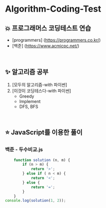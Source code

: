 # Algorithm-Coding-Test
## 💥 프로그래머스 코딩테스트 연습
- [programmers] (https://programmers.co.kr/)
- [백준] (https://www.acmicpc.net/)

<br>

## ✨ 알고리즘 공부
1. [모두의 알고리즘-with 파이썬]
2. [이것이 코딩테스다-with 파이썬]
    - Greedy
    - Implement
    - DFS, BFS

<br>

## ⭐ JavaScript를 이용한 풀이
### 백준 - 두수비교.js
```javascript
    function solution (n, m) {
        if (n > m) {
            return '>';
        } else if ( n < m) {
            return '<';
        } else {
            return '=';
        }
    }
console.log(solution(1, 2));
```
<br>
